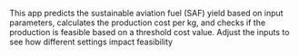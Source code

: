 This app predicts the sustainable aviation fuel (SAF) yield based on input parameters, calculates the production cost per kg, and checks if the production is feasible based on a threshold cost value. Adjust the inputs to see how different settings impact feasibility
